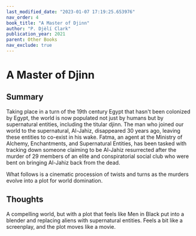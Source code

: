 ```yaml
---
last_modified_date: "2023-01-07 17:19:25.653976"
nav_order: 4
book_title: "A Master of Djinn"
author: "P. Djèlí Clark"
publication_year: 2021
parent: Other Books
nav_exclude: true
---
```


# A Master of Djinn

## Summary
Taking place in a turn of the 19th century Egypt that hasn't been colonized by Egypt, the world is now populated not just by humans but by supernatural entities, including the titular djinn. The man who joined our world to the supernatural, Al-Jahiz, disappeared 30 years ago, leaving these entities to co-exist in his wake. Fatma, an agent at the Ministry of Alchemy, Enchantments, and Supernatural Entities, has been tasked with tracking down someone claiming to be Al-Jahiz resurrected after the murder of 29 members of an elite and conspiratorial social club who were bent on bringing Al-Jahiz back from the dead.

What follows is a cinematic procession of twists and turns as the murders evolve into a plot for world domination.

## Thoughts
A compelling world, but with a plot that feels like Men in Black put into a blender and replacing aliens with supernatural entities. Feels a bit like a screenplay, and the plot moves like a movie.